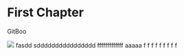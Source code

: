 # First Chapter

GitBoo

![](http://oqyjccf1n.bkt.clouddn.com/20180304-183753.png)
fasdd
sdddddddddddddddd
fffffffffffff
aaaaa
f
f
f
f
f
f
f
f
f
